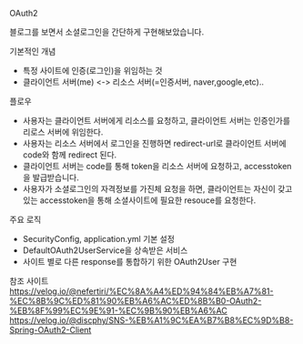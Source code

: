 OAuth2

블로그를 보면서 소셜로그인을 간단하게 구현해보았습니다.

기본적인 개념
- 특정 사이트에 인증(로그인)을 위임하는 것
- 클라이언트 서버(me) <-> 리소스 서버(=인증서버, naver,google,etc)..

플로우
- 사용자는 클라이언트 서버에게 리소스를 요청하고, 클라이언트 서버는 인증인가를 리로스 서버에 위임한다.
- 사용자는 리소스 서버에서 로그인을 진행하면 redirect-url로 클라이언트 서버에 code와 함께 redirect 된다.
- 클라이언트 서버는 code를 통해 token을 리소스 서버에 요청하고, accesstoken을 발급받습니다.
- 사용자가 소셜로그인의 자격정보를 가진체 요청을 하면, 클라이언트는 자신이 갖고있는 accesstoken을 통해 소셜사이트에 필요한 resouce를 요청한다.

주요 로직
- SecurityConfig, application.yml 기본 설정
- DefaultOAuth2UserService을 상속받은 서비스
- 사이트 별로 다른 response를 통합하기 위한 OAuth2User 구현

참조 사이트 <br>
https://velog.io/@nefertiri/%EC%8A%A4%ED%94%84%EB%A7%81-%EC%8B%9C%ED%81%90%EB%A6%AC%ED%8B%B0-OAuth2-%EB%8F%99%EC%9E%91-%EC%9B%90%EB%A6%AC <br>
https://velog.io/@discphy/SNS-%EB%A1%9C%EA%B7%B8%EC%9D%B8-Spring-OAuth2-Client
